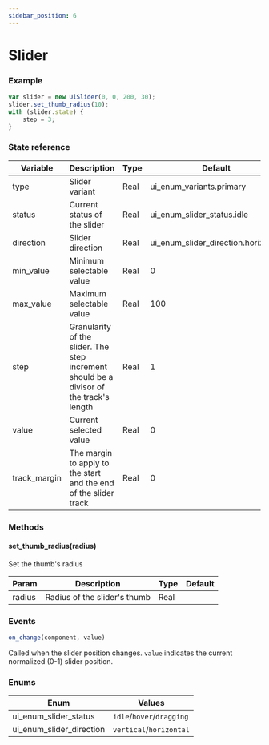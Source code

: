 ```yaml
---
sidebar_position: 6
---
```


# Slider

### Example

```js
var slider = new UiSlider(0, 0, 200, 30);
slider.set_thumb_radius(10);
with (slider.state) {
	step = 3;
}
```

### State reference

| Variable     | Description                                                                             | Type | Default                              |
|--------------|-----------------------------------------------------------------------------------------|------|--------------------------------------|
| type         | Slider variant                                                                          | Real | ui_enum_variants.primary             |
| status       | Current status of the slider                                                            | Real | ui_enum_slider_status.idle          |
| direction    | Slider direction                                                                        | Real | ui_enum_slider_direction.horizontal |
| min_value    | Minimum selectable value                                                                | Real | 0                                    |
| max_value    | Maximum selectable value                                                                | Real | 100                                  |
| step         | Granularity of the slider. The step increment should be a divisor of the track's length | Real | 1                                    |
| value        | Current selected value                                                                  | Real | 0                                    |
| track_margin | The margin to apply to the start and the end of the slider track                        | Real | 0                                    |

### Methods

#### set_thumb_radius(radius)

 Set the thumb's radius

| Param     | Description                  | Type  | Default |
|-----------|------------------------------|-------|---------|
| radius    | Radius of the slider's thumb | Real  |         |

### Events

```js
on_change(component, value)
```

Called when the slider position changes. `value` indicates the current normalized (0-1) slider position.

### Enums

| Enum                         | Values                    |
|------------------------------|---------------------------|
| ui_enum_slider_status       | `idle`/`hover`/`dragging` |
| ui_enum_slider_direction    | `vertical`/`horizontal`   |
